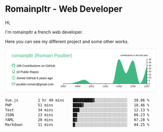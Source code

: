 # Romainpltr - Web Developer

Hi,

I'm romainpltr a french web developer.

Here you can see my different project and some other works.



[![](https://raw.githubusercontent.com/romainpltr/romainpltr/master/profile-summary-card-output/vue/0-profile-details.svg)](https://github.com/vn7n24fzkq/github-profile-summary-cards)

<!--START_SECTION:waka-->

```text
Vue.js         1 hr 49 mins    █████████▓░░░░░░░░░░░░░░░   38.86 %
PHP            51 mins         ████▓░░░░░░░░░░░░░░░░░░░░   18.46 %
Text           34 mins         ███░░░░░░░░░░░░░░░░░░░░░░   12.13 %
JSON           23 mins         ██░░░░░░░░░░░░░░░░░░░░░░░   08.23 %
YAML           20 mins         █▓░░░░░░░░░░░░░░░░░░░░░░░   07.28 %
Markdown       11 mins         █░░░░░░░░░░░░░░░░░░░░░░░░   04.25 %
```

<!--END_SECTION:waka-->
